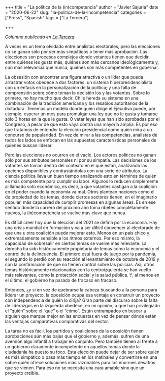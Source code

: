 +++
title = "La política de la (in)competencia"
author = "Javier Sajuria"
date = "2020-06-22"
slug: "la-politica-de-la-incompetencia"
categories = ["Press", "Spanish"
tags = ["La Tercera"]

+++

_Columna publicada en [La Tercera][1]_

A veces es un tema olvidado entre analistas electorales, pero las elecciones no se ganan sólo por ser más simpáticos o tener más aprobación. Las elecciones son procesos complejos donde votantes tienen que decidir entre quiénes les gusta más, quiénes son más cercanos ideológicamente y, con más relevancia que nunca, quiénes son más competentes en gobernar.

La obsesión con encontrar una figura atractiva o un líder que pueda arrastrar votos obedece a dos factores: un sistema hiperpresidencialista con un énfasis en la personalización de la política; y una falta de comprensión sobre cómo toman la decisión los y las votantes. Sobre lo primero, no hay mucho que decir. Chile hereda su sistema en una combinación de la tradición americana y los resabios autoritarios de la dictadura. Tenemos un modelo donde quien dirige el Ejecutivo puede, por ejemplo, esperar un mes para promulgar una ley que no le gusta y tomarse sólo 3 horas en la que le gusta. O vetar leyes que han sido aprobadas por el Congreso, a pesar de que esto vaya contra una mayoría amplia. Es por eso que tratamos de entender la elección presidencial como quien mira a un concurso de popularidad. En vez de mirar a las competencias, analistas de todos los lados se enfocan en las supuestas características personales de quienes buscan liderar.

Pero las elecciones no ocurren en el vacío. Los actores políticos no ganan sólo por sus atributos personales ni por su simpatía. Las decisiones de los votantes se toman dentro del contexto en el que están, analizando las opciones disponibles y contrastándolas con una serie de atributos. La ciencia política lleva un buen tiempo analizando esto en términos de quién es más competente para cumplir su labor. Algunos lo reducen simplemente al llamado voto económico, es decir, a que votantes castigan a la coalición en el poder cuando la economía va mal. Otros plantean nociones como el de propiedad de los temas, donde ciertos sectores tienen, en el imaginario popular, más capacidad de cumplir promesas en algunas áreas. Es en ese sentido donde la carrera del próximo año toma ribetes completamente nuevos, la (in)competencia se vuelve más clave que nunca.

Es difícil creer hoy que la elección del 2021 se defina por la economía. Hay una crisis mundial en formación y va a ser difícil convencer al electorado de que una u otra coalición puede mejorar esto. Menos en un país chico y extremadamente sensible a los ritmos externos. Por eso mismo, la capacidad de sobresalir en ciertos temas se vuelve más relevante. La derecha ha sido históricamente propietaria de temas como la economía y el control de la delincuencia. El primero está fuera de juego por la pandemia, el segundo lo perdió con su reacción al levantamiento de octubre de 2019 y con la confirmación de que no tienen control sobre las policías. Así, otros temas históricamente relacionados con la centroizquierda se han vuelto más relevantes, como la protección social y la salud pública. Y, al menos en el último, el gobierno ha pasado de fracaso en fracaso.

Entonces, ¿y si en vez de quebrarse la cabeza buscando a la persona para liderar un proyecto, la oposición ocupa esa ventaja en construir un proyecto con independencia de quién lo dirija? Gran parte del discurso sobre la falta de liderazgos en la izquierda obedece, en mi opinión, a que han privilegiado el “quién” sobre el “qué” o el “cómo”. Están entrampados en buscar a alguien que marque mejor en las encuestas en vez de pensar dónde están las ventajas comparativas comparativas del sector.

La tarea no es fácil, los partidos y coaliciones de la oposición tienen aprobaciones aún más bajas que el gobierno y, además, sufren de una aversión algo infantil a trabajar en conjunto. Pero también tienen al frente a un gobierno claramente incompetente en aquellos temas donde la ciudadanía ha puesto su foco. Esta elección puede dejar de ser sobre quién es más simpático o pasa más tiempo en los matinales y convertirse en una sobre quién ofrece soluciones más razonables para los enormes desafíos que se vienen. Para eso no se necesita una cara amable sino que un proyecto creíble.

 [1]: https://www.latercera.com/opinion/noticia/la-politica-de-la-incompetencia/2O2R3TVVCRH65NE25VUCQAU7N4/